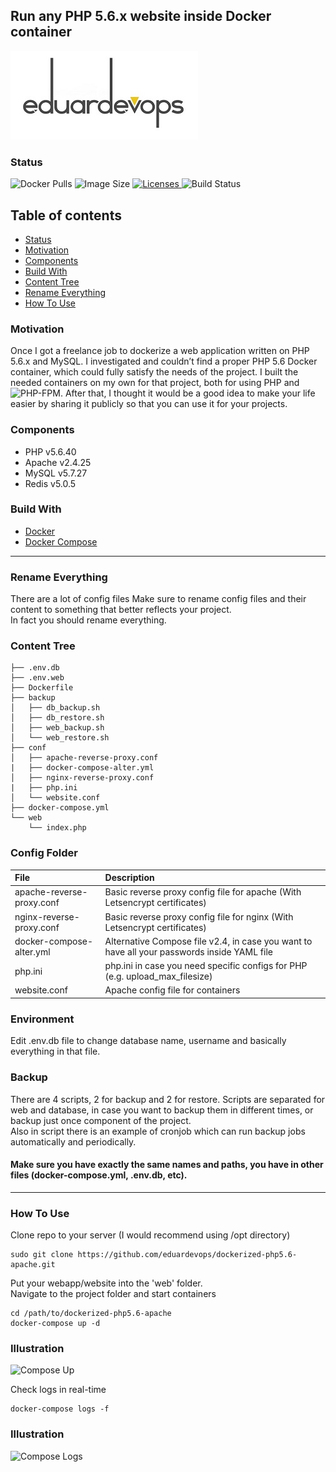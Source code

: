 ## Run any PHP 5.6.x website inside Docker container

![Logo](./assets/logo.jpg)          

### Status
<img alt="Docker Pulls" src="https://img.shields.io/docker/pulls/eduardevops/php5.6.svg" style="max-width:100%;"> <img alt="Image Size" src="https://img.shields.io/microbadger/image-size/eduardevops/php5.6/latest" style="max-width:100%;"> <a href="https://www.gnu.org/licenses/gpl-3.0/"> <img alt="Licenses" src="https://img.shields.io/badge/License-GPLv3-blue.svg" style="max-width:100%;"> </a>
<img alt="Build Status" src="https://img.shields.io/docker/cloud/build/eduardevops/php5.6" style="max-width:100%;">

## Table of contents
* [Status](#Status)
* [Motivation](#Motivation)
* [Components](#Components)
* [Build With](#Build-With)
* [Content Tree](#Content-Tree)
* [Rename Everything](#Rename-Everything)
* [How To Use](#How-To-Use)


### Motivation
Once I got a freelance job to dockerize a web application written on PHP 5.6.x and MySQL. I investigated and couldn’t find a proper PHP 5.6 Docker container, which could fully satisfy the needs of the project. I built the needed containers on my own for that project, both for using PHP and  ![PHP-FPM](https://github.com/eduardevops/dockerized-php5.6-fpm).
After that, I thought it would be a good idea to make your life easier by sharing it publicly so that you can use it for your projects.

### Components
*	PHP v5.6.40
*	Apache v2.4.25
*	MySQL v5.7.27
*	Redis v5.0.5

### Build With
*	[Docker](https://www.docker.com/)
*	[Docker Compose](https://docs.docker.com/compose/install/)

-----

### Rename Everything
There are a lot of config files
Make sure to rename config files and their content to something that better reflects your project. <br>
In fact you should rename everything.

### Content Tree
```less
├── .env.db
├── .env.web
├── Dockerfile
├── backup
│   ├── db_backup.sh
│   ├── db_restore.sh
│   ├── web_backup.sh
│   └── web_restore.sh
├── conf
│   ├── apache-reverse-proxy.conf
|   ├── docker-compose-alter.yml
│   ├── nginx-reverse-proxy.conf
|   ├── php.ini
│   └── website.conf
├── docker-compose.yml
└── web
    └── index.php
```

### Config Folder
| File                        | Description                                                                                   |
| :-------------------------- |:--------------------------------------------------------------------------------------------- |
| apache-reverse-proxy.conf   | Basic reverse proxy config file for apache (With Letsencrypt certificates)                    |
| nginx-reverse-proxy.conf    | Basic reverse proxy config file for nginx  (With Letsencrypt certificates)                    |
| docker-compose-alter.yml    | Alternative Compose file v2.4, in case you want to have all your passwords inside YAML file   |
| php.ini                     | php.ini in case you need specific configs for PHP (e.g. upload_max_filesize)                  |
| website.conf                | Apache config file for containers                                                             |


### Environment
Edit .env.db file to change database name, username and basically everything in that file.

### Backup
There are 4 scripts, 2 for backup and 2 for restore. Scripts are separated for web and database, in case you want to backup them in different times, or backup just once component of the project. <br>
   Also in script there is an example of cronjob which can run backup jobs automatically and periodically. <br>  
#### Make sure you have  exactly the same names and paths, you have in other files (docker-compose.yml, .env.db, etc).

-------

### How To Use
Clone repo to your server (I would recommend using /opt directory)

```less
sudo git clone https://github.com/eduardevops/dockerized-php5.6-apache.git
```

Put your webapp/website into the 'web' folder. <br>
Navigate to the project folder and start containers

```less
cd /path/to/dockerized-php5.6-apache
docker-compose up -d
```

### Illustration
![Compose Up](https://rawcdn.githack.com/eduardevops/dockerized-php5.6-apache/8b673db930eb8bc6401b74774ade1a40d808649c/assets/docker-compose-up.gif)

Check logs in real-time
```less
docker-compose logs -f
```

### Illustration
![Compose Logs](https://rawcdn.githack.com/eduardevops/dockerized-php5.6-apache/e7ecae391b77bd311a52a96c17d200e342a6121e/assets/docker-compose-logs.gif)
